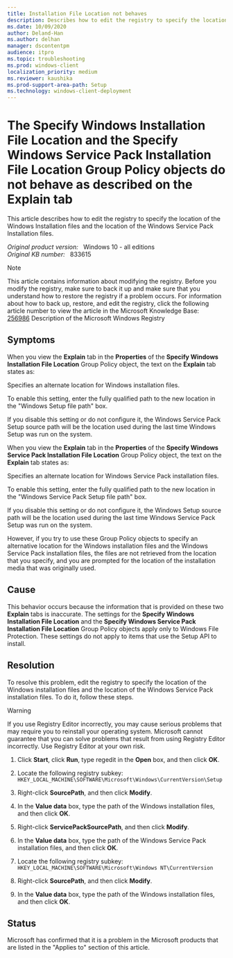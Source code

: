 ```yaml
---
title: Installation File Location not behaves
description: Describes how to edit the registry to specify the location of the Installation files and the location of the Service Pack Installation files.
ms.date: 10/09/2020
author: Deland-Han
ms.author: delhan 
manager: dscontentpm
audience: itpro
ms.topic: troubleshooting
ms.prod: windows-client 
localization_priority: medium
ms.reviewer: kaushika
ms.prod-support-area-path: Setup
ms.technology: windows-client-deployment
---
```

# The Specify Windows Installation File Location and the Specify Windows Service Pack Installation File Location Group Policy objects do not behave as described on the Explain tab

This article describes how to edit the registry to specify the location of the Windows Installation files and the location of the Windows Service Pack Installation files.

_Original product version:_ &nbsp; Windows 10 - all editions  
_Original KB number:_ &nbsp; 833615

> [!NOTE]
> This article contains information about modifying the registry. Before you modify the registry, make sure to back it up and make sure that you understand how to restore the registry if a problem occurs. For information about how to back up, restore, and edit the registry, click the following article number to view the article in the Microsoft Knowledge Base:  
[256986](https://support.microsoft.com/help/256986) Description of the Microsoft Windows Registry  

## Symptoms

When you view the **Explain** tab in the **Properties** of the **Specify Windows Installation File Location** Group Policy object, the text on the **Explain** tab states as:  

Specifies an alternate location for Windows installation files.  

To enable this setting, enter the fully qualified path to the new location in the "Windows Setup file path" box.  

If you disable this setting or do not configure it, the Windows Service Pack Setup source path will be the location used during the last time Windows Setup was run on the system.  

When you view the **Explain** tab in the **Properties** of the **Specify Windows Service Pack Installation File Location** Group Policy object, the text on the **Explain** tab states as:  

Specifies an alternate location for Windows Service Pack installation files.

To enable this setting, enter the fully qualified path to the new location in the "Windows Service Pack Setup file path" box.

If you disable this setting or do not configure it, the Windows Setup source path will be the location used during the last time Windows Service Pack Setup was run on the system.  

However, if you try to use these Group Policy objects to specify an alternative location for the Windows installation files and the Windows Service Pack installation files, the files are not retrieved from the location that you specify, and you are prompted for the location of the installation media that was originally used.

## Cause

This behavior occurs because the information that is provided on these two **Explain** tabs is inaccurate. The settings for the **Specify Windows Installation File Location** and the **Specify Windows Service Pack Installation File Location** Group Policy objects apply only to Windows File Protection. These settings do not apply to items that use the Setup API to install.

## Resolution

To resolve this problem, edit the registry to specify the location of the Windows installation files and the location of the Windows Service Pack installation files. To do it, follow these steps.

> [!WARNING]
> If you use Registry Editor incorrectly, you may cause serious problems that may require you to reinstall your operating system. Microsoft cannot guarantee that you can solve problems that result from using Registry Editor incorrectly. Use Registry Editor at your own risk.  

1. Click **Start**, click **Run**, type regedit in the **Open** box, and then click **OK**.
2. Locate the following registry subkey:  
`HKEY_LOCAL_MACHINE\SOFTWARE\Microsoft\Windows\CurrentVersion\Setup`  

3. Right-click **SourcePath**, and then click **Modify**.
4. In the **Value data** box, type the path of the Windows installation files, and then click **OK**.
5. Right-click **ServicePackSourcePath**, and then click **Modify**.
6. In the **Value data** box, type the path of the Windows Service Pack installation files, and then click **OK**.
7. Locate the following registry subkey:  
`HKEY_LOCAL_MACHINE\SOFTWARE\Microsoft\Windows NT\CurrentVersion`  

8. Right-click **SourcePath**, and then click **Modify**.
9. In the **Value data** box, type the path of the Windows installation files, and then click **OK**.

## Status

Microsoft has confirmed that it is a problem in the Microsoft products that are listed in the "Applies to" section of this article.
